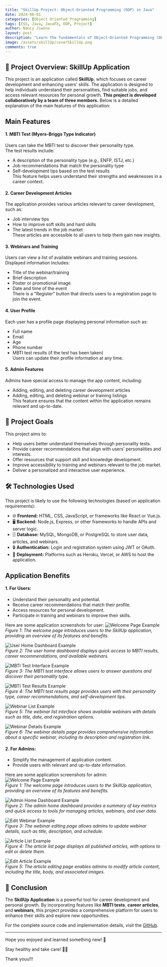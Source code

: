 ```yaml
---
title: "SkillUp Project: Object-Oriented Programming (OOP) in Java"
date: 2024-06-01
categories: [Object Oriented Programming]
tags: [CSS, Java, JavaFX, OOP, Project]
author: Nancy Jiwono
layout: post
description: "Learn the fundamentals of Object-Oriented Programming (OOP) in Java through this SkillUp project."
image: /assets/skillUp/coverSkillUp.png
comments: true
---
```


## 📖 Project Overview: SkillUp Application
This project is an application called **SkillUp**, which focuses on career development and enhancing users' skills. The application is designed to help individuals understand their personalities, find suitable jobs, and access relevant resources for personal growth.
**This project is developed collaboratively by a team of three members.**
Below is a detailed explanation of the main features of this application:

## Main Features
#### 1. MBTI Test (Myers-Briggs Type Indicator)
Users can take the MBTI test to discover their personality type.  
The test results include:
- A description of the personality type (e.g., ENFP, ISTJ, etc.)
- Job recommendations that match the personality type
- Self-development tips based on the test results  
This feature helps users understand their strengths and weaknesses in a career context.

#### 2. Career Development Articles
The application provides various articles relevant to career development, such as:
- Job interview tips  
- How to improve soft skills and hard skills  
- The latest trends in the job market  
These articles are accessible to all users to help them gain new insights.

#### 3. Webinars and Training
Users can view a list of available webinars and training sessions.  
Displayed information includes:
- Title of the webinar/training  
- Brief description  
- Poster or promotional image  
- Date and time of the event  
There is a "Register" button that directs users to a registration page to join the event.

#### 4. User Profile
Each user has a profile page displaying personal information such as:
- Full name  
- Email  
- Age  
- Phone number  
- MBTI test results (if the test has been taken)  
Users can update their profile information at any time.

#### 5. Admin Features
Admins have special access to manage the app content, including:
- Adding, editing, and deleting career development articles  
- Adding, editing, and deleting webinar or training listings  
This feature ensures that the content within the application remains relevant and up-to-date.

## 🎯 Project Goals
This project aims to:
- Help users better understand themselves through personality tests.  
- Provide career recommendations that align with users' personalities and interests.  
- Offer resources that support skill and knowledge development.  
- Improve accessibility to training and webinars relevant to the job market.  
- Deliver a personalized and interactive user experience.

## 🛠️ Technologies Used
This project is likely to use the following technologies (based on application requirements):
- 🌐 **Frontend:** HTML, CSS, JavaScript, or frameworks like React or Vue.js.  
- 🖥️ **Backend:** Node.js, Express, or other frameworks to handle APIs and server logic.  
- 🗄️ **Database:** MySQL, MongoDB, or PostgreSQL to store user data, articles, and webinars.  
- 🔒 **Authentication:** Login and registration system using JWT or OAuth.  
- 🚀 **Deployment:** Platforms such as Heroku, Vercel, or AWS to host the application.

## Application Benefits
#### 1. **For Users:**
- Understand their personality and potential.  
- Receive career recommendations that match their profile.  
- Access resources for personal development.  
- Participate in training and webinars to improve their skills.

Here are some application screenshots for user:
![Welcome Page Example](/assets/skillUp/welcomePage.png)  
*Figure 1: The welcome page introduces users to the SkillUp application, providing an overview of its features and benefits.*  

![User Home Dashboard Example](/assets/skillUp/userHome.png)  
*Figure 2: The user home dashboard displays quick access to MBTI results, career recommendations, and available webinars.*  

![MBTI Test Interface Example](/assets/skillUp/userTestMbti.png)  
*Figure 3: The MBTI test interface allows users to answer questions and discover their personality type.*  

![MBTI Test Results Example](/assets/skillUp/userResultMbti.png)  
*Figure 4: The MBTI test results page provides users with their personality type, career recommendations, and self-development tips.*  

![Webinar List Example](/assets/skillUp/userWebinarList.png)  
*Figure 5: The webinar list interface shows available webinars with details such as title, date, and registration options.*  

![Webinar Details Example](/assets/skillUp/userWebinarDetail.png)  
*Figure 6: The webinar details page provides comprehensive information about a specific webinar, including its description and registration link.*  

#### 2. **For Admins:**
- Simplify the management of application content.  
- Provide users with relevant and up-to-date information.

Here are some application screenshots for admin:
![Welcome Page Example](/assets/skillUp/welcomePage.png)  
*Figure 1: The welcome page introduces users to the SkillUp application, providing an overview of its features and benefits.*  

![Admin Home Dashboard Example](/assets/skillUp/adminHome.png)  
*Figure 2: The admin home dashboard provides a summary of key metrics and quick access to tools for managing articles, webinars, and user data.*  

![Edit Webinar Example](/assets/skillUp/adminEditWebinar.png)  
*Figure 3: The webinar editing page allows admins to update webinar details, such as title, description, and schedule.*  

![Article List Example](/assets/skillUp/adminArtikelList.png)  
*Figure 4: The article list page displays all published articles, with options to edit or delete them.*  

![Edit Article Example](/assets/skillUp/adminEditArtikel.png)  
*Figure 5: The article editing page enables admins to modify article content, including the title, body, and associated images.*   

## 🎉 Conclusion  
The **SkillUp Application** is a powerful tool for career development and personal growth. By incorporating features like **MBTI tests**, **career articles**, and **webinars**, this project provides a comprehensive platform for users to enhance their skills and explore new opportunities.  

For the complete source code and implementation details, visit the [GitHub](https://github.com/harmeliayra17/skill-up-project).  

---

Hope you enjoyed and learned something new! 🎉 

Stay healthy and take care! 💪🏻

Thank youu!!! 